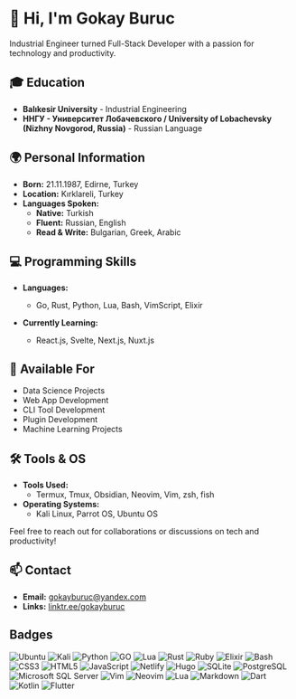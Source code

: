 # 👋 Hi, I'm Gokay Buruc

Industrial Engineer turned Full-Stack Developer with a passion for technology and productivity.

## 🎓 Education

- **Balıkesir University** - Industrial Engineering
- **ННГУ - Университет Лобачевского / University of Lobachevsky (Nizhny Novgorod, Russia)** - Russian Language

## 🌍 Personal Information

- **Born:** 21.11.1987, Edirne, Turkey
- **Location:** Kırklareli, Turkey
- **Languages Spoken:**
  - **Native:** Turkish
  - **Fluent:** Russian, English
  - **Read & Write:** Bulgarian, Greek, Arabic

## 💻 Programming Skills

- **Languages:**

  - Go, Rust, Python, Lua, Bash, VimScript, Elixir

- **Currently Learning:**
  - React.js, Svelte, Next.js, Nuxt.js

## 🚀 Available For

- Data Science Projects
- Web App Development
- CLI Tool Development
- Plugin Development
- Machine Learning Projects

## 🛠 Tools & OS

- **Tools Used:**
  - Termux, Tmux, Obsidian, Neovim, Vim, zsh, fish
- **Operating Systems:**
  - Kali Linux, Parrot OS, Ubuntu OS

Feel free to reach out for collaborations or discussions on tech and productivity!

## 📫 Contact

- **Email:** [gokayburuc@yandex.com](mailto:gokayburuc@yandex.com)
- **Links:** [linktr.ee/gokayburuc](https://linktr.ee/gokayburuc)

## Badges

![Ubuntu](https://img.shields.io/badge/ubuntu-E95420?style=for-the-badge&logo=ubuntu&logoColor=white) ![Kali](https://img.shields.io/badge/kalilinux-557C94?style=for-the-badge&logo=kali-linux&logoColor=white) ![Python](https://img.shields.io/badge/python-031036?style=for-the-badge&logo=python&logoColor=yellow) ![GO](https://img.shields.io/badge/go-0d84bf?style=for-the-badge&logo=go&logoColor=white) ![Lua](https://img.shields.io/badge/lua-2b0081?style=for-the-badge&logo=lua&logoColor=white) ![Rust](https://img.shields.io/badge/rust-f76200?style=for-the-badge&logo=rust&logoColor=black) ![Ruby](https://img.shields.io/badge/ruby-b70000?style=for-the-badge&logo=ruby&logoColor=black) ![Elixir](https://img.shields.io/badge/elixir-4d0057?style=for-the-badge&logo=elixir&logoColor=white) ![Bash](https://img.shields.io/badge/bash-282e34?style=for-the-badge&logo=gnu-bash&logoColor=4EAA25) ![CSS3](https://img.shields.io/badge/CSS3-1572B6?style=for-the-badge&logo=css3&logoColor=white) ![HTML5](https://img.shields.io/badge/HTML5-E34F26?style=for-the-badge&logo=html5&logoColor=white) ![JavaScript](https://img.shields.io/badge/javascript-f2ea00?style=for-the-badge&logo=javascript&logoColor=black) ![Netlify](https://img.shields.io/badge/Netlify-00C7B7?style=for-the-badge&logo=netlify&logoColor=white) ![Hugo](https://img.shields.io/badge/Hugo-800080?style=for-the-badge&logo=hugo&logoColor=white) ![SQLite](https://img.shields.io/badge/sqlite-003B57?style=for-the-badge&logo=sqlite&logoColor=white) ![PostgreSQL](https://img.shields.io/badge/postgresql-003B57?style=for-the-badge&logo=postgresql&logoColor=white) ![Microsoft SQL Server](https://img.shields.io/badge/microsoftsqlserver-CC2927?style=for-the-badge&logo=microsoftsqlserver&logoColor=white) ![Vim](https://img.shields.io/badge/vim-019733?style=for-the-badge&logo=vim&logoColor=black) ![Neovim](https://img.shields.io/badge/neovim-57A143?style=for-the-badge&logo=neovim&logoColor=white) ![Lua](https://img.shields.io/badge/Lua-2C2D72?style=for-the-badge&logo=lua&logoColor=white) ![Markdown](https://img.shields.io/badge/Markdown-000000?style=for-the-badge&logo=markdown&logoColor=white) ![Dart](https://img.shields.io/badge/dart-0175C2?style=for-the-badge&logo=dart&logoColor=white) ![Kotlin](https://img.shields.io/badge/kotlin-7F52FF?style=for-the-badge&logo=kotlin&logoColor=white) ![Flutter](https://img.shields.io/badge/flutter-02569B?style=for-the-badge&logo=flutter&logoColor=white)
